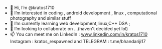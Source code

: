 - 👋 Hi, I’m @kratos1710
- 👀 I’m interested in coding , android development , linux , computational photography and similar stuff
- 🌱 I’m currently learning web development,linux,C++ DSA ;
- 💞️ I’m looking to collaborate on ...(haven't decided yet lol)
- 📫 You can meet me on LinkedIn : www.linkedin.com/in/kratos1710 Instagram : kratos_respawned and TELEGRAM : t.me/bhandariji17 

<!---
kratos1710/kratos1710 is a ✨ special ✨ repository because its `README.md` (this file) appears on your GitHub profile.
You can click the Preview link to take a look at your changes.
--->
